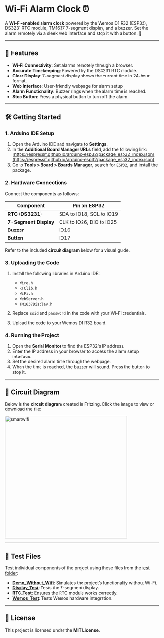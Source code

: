 # Wi-Fi Alarm Clock ⏰

A **Wi-Fi-enabled alarm clock** powered by the Wemos D1 R32 (ESP32), DS3231 RTC module, TM1637 7-segment display, and a buzzer. Set the alarm remotely via a sleek web interface and stop it with a button. 🚨

---

## 🌟 Features

- **Wi-Fi Connectivity**: Set alarms remotely through a browser.
- **Accurate Timekeeping**: Powered by the DS3231 RTC module.
- **Clear Display**: 7-segment display shows the current time in 24-hour format.
- **Web Interface**: User-friendly webpage for alarm setup.
- **Alarm Functionality**: Buzzer rings when the alarm time is reached.
- **Stop Button**: Press a physical button to turn off the alarm.

---

## 🛠️ Getting Started

### 1. Arduino IDE Setup

1. Open the Arduino IDE and navigate to **Settings**.
2. In the **Additional Board Manager URLs** field, add the following link:  
   [https://espressif.github.io/arduino-esp32/package_esp32_index.json](https://espressif.github.io/arduino-esp32/package_esp32_index.json)
3. Go to **Tools > Board > Boards Manager**, search for `ESP32`, and install the package.

### 2. Hardware Connections

Connect the components as follows:

| Component             | Pin on ESP32             |
| --------------------- | ------------------------ |
| **RTC (DS3231)**      | SDA to IO18, SCL to IO19 |
| **7-Segment Display** | CLK to IO26, DIO to IO25 |
| **Buzzer**            | IO16                     |
| **Button**            | IO17                     |

Refer to the included **circuit diagram** below for a visual guide.

### 3. Uploading the Code

1. Install the following libraries in Arduino IDE:

   - `Wire.h`
   - `RTClib.h`
   - `WiFi.h`
   - `WebServer.h`
   - `TM1637Display.h`

2. Replace `ssid` and `password` in the code with your Wi-Fi credentials.
3. Upload the code to your Wemos D1 R32 board.

### 4. Running the Project

1. Open the **Serial Monitor** to find the ESP32's IP address.
2. Enter the IP address in your browser to access the alarm setup interface.
3. Set the desired alarm time through the webpage.
4. When the time is reached, the buzzer will sound. Press the button to stop it.

---

## 🔌 Circuit Diagram

Below is the **circuit diagram** created in Fritzing. Click the image to view or download the file:

<img src="https://github.com/user-attachments/assets/e6565743-5f55-40f7-8bf3-edaf4fd62857" alt="smartwifi" width="400"/>

---

## 📂 Test Files

Test individual components of the project using these files from the [test folder](https://github.com/eftekin/WiFiAlarmClock/tree/main/test):

- **[Demo_Without_Wifi](https://github.com/eftekin/WiFiAlarmClock/blob/main/test/Demo_Without_Wifi)**: Simulates the project’s functionality without Wi-Fi.
- **[Display_Test](https://github.com/eftekin/WiFiAlarmClock/blob/main/test/Display_Test)**: Tests the 7-segment display.
- **[RTC_Test](https://github.com/eftekin/WiFiAlarmClock/blob/main/test/RTC_Test)**: Ensures the RTC module works correctly.
- **[Wemos_Test](https://github.com/eftekin/WiFiAlarmClock/blob/main/test/Wemos_Test)**: Tests Wemos hardware integration.

---

## 📜 License

This project is licensed under the **MIT License**.
